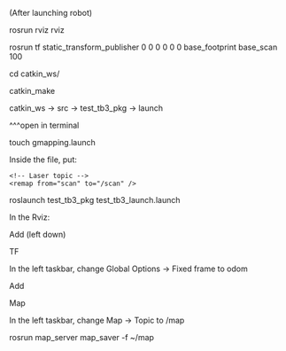 (After launching robot)

rosrun rviz rviz

rosrun tf static_transform_publisher 0 0 0 0 0 0 base_footprint base_scan 100

cd catkin_ws/

catkin_make

catkin_ws -> src -> test_tb3_pkg -> launch

^^^open in terminal

touch gmapping.launch

Inside the file, put:

<launch>
  <node pkg="gmapping" type="slam_gmapping" name="slam_gmapping" output="screen">
    <!-- Basic configuration -->
    <param name="base_frame" value="base_footprint" />
    <param name="odom_frame" value="odom" />
    <param name="map_update_interval" value="5.0" />
    <param name="maxUrange" value="6.0" />
    <param name="delta" value="0.01" />

    <!-- Laser topic -->
    <remap from="scan" to="/scan" />
  </node>
</launch>


roslaunch test_tb3_pkg test_tb3_launch.launch


In the Rviz:

Add (left down)

TF

In the left taskbar, change Global Options -> Fixed frame to odom


Add

Map

In the left taskbar, change Map -> Topic to /map





rosrun map_server map_saver -f ~/map
